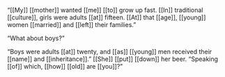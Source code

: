“[[My]] [[mother]] wanted [[me]] [[to]] grow up fast. [[In]] traditional [[culture]], girls were adults [[at]] fifteen. [[At]] that [[age]], [[young]] women [[married]] and [[left]] their families.”

“What about boys?”

“Boys were adults [[at]] twenty, and [[as]] [[young]] men received their [[name]] and [[inheritance]].” [[She]] [[put]] [[down]] her beer. “Speaking [[of]] which, [[how]] [[old]] are [[you]]?”